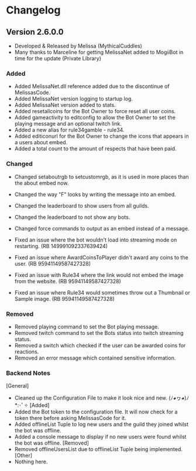 # Changelog

## Version 2.6.0.0
- Developed & Released by Melissa (MythicalCuddles)
- Many thanks to Marceline for getting MelissaNet added to MogiiBot in time for the update (Private Library)

### Added
- Added MelissaNet.dll reference added due to the discontinue of MelissasCode.
- Added MelissaNet version logging to startup log.
- Added MelissaNet version added to stats.
- Added resetallcoins for the Bot Owner to force reset all user coins.
- Added gameactivity to editconfig to allow the Bot Owner to set the playing message and an optional twitch link.
- Added a new alias for rule34gamble - rule34.
- Added editiconurl for the Bot Owner to change the icons that appears in a users about embed.
- Added a total count to the amount of respects that have been paid.

### Changed
- Changed setaboutrgb to setcustomrgb, as it is used in more places than the about embed now.
- Changed the way "F" looks by writing the message into an embed.
- Changed the leaderboard to show users from all guilds.
- Changed the leaderboard to not show any bots.
- Changed force commands to output as an embed instead of a message.

- Fixed an issue where the bot wouldn't load into streaming mode on restarting. (RB 149991092337639424)
- Fixed an issue where AwardCoinsToPlayer didn't award any coins to the user. (RB 95941149587427328)
- Fixed an issue with Rule34 where the link would not embed the image from the website. (RB 95941149587427328)
- Fixed an issue where Rule34 would sometimes throw out a Thumbnail or Sample image. (RB 95941149587427328)

### Removed
- Removed playing command to set the Bot playing message.
- Removed twitch command to set the Bots status into twitch streaming status.
- Removed a switch which checked if the user can be awarded coins for reactions.
- Removed an error message which contained sensitive information.

### Backend Notes
[General]
- Cleaned up the Configuration File to make it look nice and new. (ﾉ◕ヮ◕)ﾉ*:･ﾟ✧
[Added]
- Added the Bot token to the configuration file. It will now check for a token there before asking MelissasCode for it.
- Added offlineList Tuple to log new users and the guild they joined whilst the bot was offline.
- Added a console message to display if no new users were found whilst the bot was offline.
[Removed]
- Removed offlineUsersList due to offlineList Tuple being implemented.
[Other]
- Nothing here.
